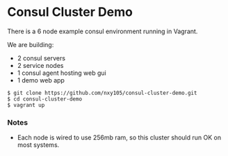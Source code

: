 # Consul Cluster Demo

There is a 6 node example consul environment running in Vagrant.

We are building:

- 2 consul servers
- 2 service nodes
- 1 consul agent hosting web gui
- 1 demo web app

```
$ git clone https://github.com/nxy105/consul-cluster-demo.git
$ cd consul-cluster-demo
$ vagrant up
```

### Notes

- Each node is wired to use 256mb ram, so this cluster should run OK on most systems.